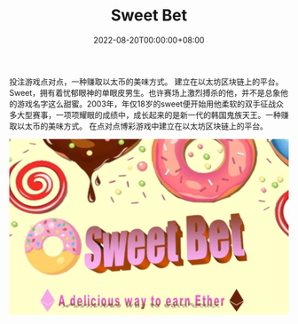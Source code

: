﻿---
title: "Sweet Bet"
description: "投注游戏点对点，一种美味的方式"
date: 2022-08-20T00:00:00+08:00
lastmod: 2022-08-20T00:00:00+08:00
draft: false
authors: ["boogArno"]
featuredImage: "sweet-bet.png"
tags: ["Gambling","Sweet Bet"]
categories: ["nfts"]
nfts: ["Gambling"]
blockchain: "ETH"
website: "https://dappradar.com/"
twitter: "https://twitter.com/sweetbet4"
discord: ""
telegram: ""
github: ""
youtube: ""
twitch: ""
facebook: "https://www.facebook.com/Sweet-Bet-767361090288186"
instagram: ""
reddit: ""
medium: ""
steam: ""
gitbook: ""
googleplay: ""
appstore: ""
status: "Live"
weight: 
lightgallery: true
toc: true
pinned: false
recommend: false
recommend1: false
---
投注游戏点对点，一种赚取以太币的美味方式。 建立在以太坊区块链上的平台。Sweet，拥有着忧郁眼神的单眼皮男生。也许赛场上激烈搏杀的他，并不是总象他的游戏名字这么甜蜜。2003年，年仅18岁的sweet便开始用他柔软的双手征战众多大型赛事，一项项耀眼的成绩中，成长起来的是新一代的韩国鬼族天王。一种赚取以太币的美味方式。 在点对点博彩游戏中建立在以太坊区块链上的平台。

![sweetbet-dapp-gambling-eth-image1_7dc3197a6a3dc1df78ba5866ab81a3d9](sweetbet-dapp-gambling-eth-image1_7dc3197a6a3dc1df78ba5866ab81a3d9.png)